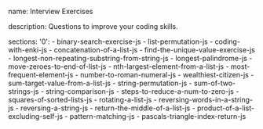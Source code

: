 name: Interview Exercises

description: Questions to improve your coding skills.

sections:
  '0':
    - binary-search-exercise-js
    - list-permutation-js
    - coding-with-enki-js
    - concatenation-of-a-list-js
    - find-the-unique-value-exercise-js
    - longest-non-repeating-substring-from-string-js
    - longest-palindrome-js
    - move-zeroes-to-end-of-list-js
    - nth-largest-element-from-a-list-js
    - most-frequent-element-js
    - number-to-roman-numeral-js
    - wealthiest-citizen-js
    - sum-target-value-from-a-list-js
    - string-permutation-js
    - sum-of-two-strings-js
    - string-comparison-js
    - steps-to-reduce-a-num-to-zero-js
    - squares-of-sorted-lists-js
    - rotating-a-list-js
    - reversing-words-in-a-string-js
    - reversing-a-string-js
    - return-the-middle-of-a-list-js
    - product-of-a-list-excluding-self-js
    - pattern-matching-js
    - pascals-triangle-index-return-js